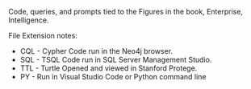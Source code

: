 Code, queries, and prompts tied to the Figures in the book, Enterprise, Intelligence.

File Extension notes:
<ul>
<li>CQL - Cypher Code run in the Neo4j browser.</li>  
<li>SQL - TSQL Code run in SQL Server Management Studio.</li>
<li>TTL - Turtle Opened and viewed in Stanford Protege.</li>
<li>PY - Run in Visual Studio Code or Python command line</li>
</ul>
